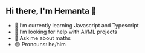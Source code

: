 ## Hi there, I'm Hemanta 👋

- 🌱 I’m currently learning Javascript and Typescript
- 🤔 I’m looking for help with AI/ML projects
- 💬 Ask me about maths
- 😄 Pronouns: he/him

